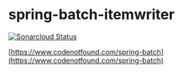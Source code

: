 # spring-batch-itemwriter

[![Sonarcloud Status](https://sonarcloud.io/api/project_badges/measure?project=com.codenotfound%3Aspring-batch-itemwriter&metric=alert_status)](https://sonarcloud.io/dashboard?id=com.codenotfound%3Aspring-batch-itemwriter)

[https://www.codenotfound.com/spring-batch](https://www.codenotfound.com/spring-batch)
